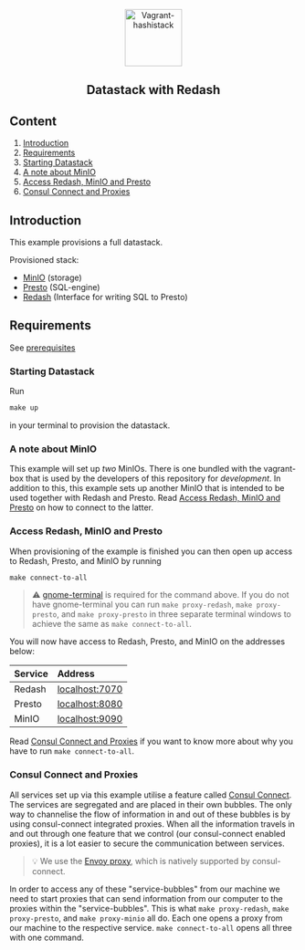 <!-- markdownlint-disable MD041 -->
<!-- markdownlint-disable MD028 -->
<p align="center"><img width="100px" src="https://www.svgrepo.com/show/12675/bar-chart.svg" align="center" alt="Vagrant-hashistack" /><h2 align="center">Datastack with Redash</h2></p>

## Content
1. [Introduction](#introduction)
2. [Requirements](#requirements)
3. [Starting Datastack](#starting-datastack)
4. [A note about MinIO](#a-note-about-minio)
5. [Access Redash, MinIO and Presto](#access-redash-minio-and-presto)
6. [Consul Connect and Proxies](#consul-connect-and-proxies)

## Introduction
This example provisions a full datastack.

Provisioned stack:
- [MinIO](https://min.io/) (storage)
- [Presto](https://prestodb.io/) (SQL-engine)
- [Redash](https://redash.io/) (Interface for writing SQL to Presto)

## Requirements
See [prerequisites](../../template_README.md#install-prerequisites)

### Starting Datastack
Run
```makefile
make up
```
in your terminal to provision the datastack.

### A note about MinIO
This example will set up _two_ MinIOs. There is one bundled with the vagrant-box that is used by the developers of this repository for _development_. In addition to this, this example sets up another MinIO that is intended to be used together with Redash and Presto. Read [Access Redash, MinIO and Presto](#access-redash-minio-and-presto) on how to connect to the latter.


### Access Redash, MinIO and Presto
When provisioning of the example is finished you can then open up access to Redash, Presto, and MinIO by running
```makefile
make connect-to-all
```

> :warning: [gnome-terminal](https://help.gnome.org/users/gnome-terminal/stable/) is required for the command above. If you do not have gnome-terminal you can run `make proxy-redash`, `make proxy-presto`, and `make proxy-presto` in three separate terminal windows to achieve the same as `make connect-to-all`.

You will now have access to Redash, Presto, and MinIO on the addresses below:

|Service|Address|
|:--|:--|
|Redash|[localhost:7070](localhost:7070)|
|Presto|[localhost:8080](localhost:8080)|
|MinIO|[localhost:9090](localhost:9090)|

Read [Consul Connect and Proxies](#consul-connect-and-proxies) if you want to know more about why you have to run `make connect-to-all`.

### Consul Connect and Proxies
All services set up via this example utilise a feature called [Consul Connect](https://www.consul.io/docs/connect). The services are segregated and are placed in their own bubbles. The only way to channelise the flow of information in and out of these bubbles is by using consul-connect integrated proxies. When all the information travels in and out through one feature that we control (our consul-connect enabled proxies), it is a lot easier to secure the communication between services.

> :bulb: We use the [Envoy proxy](https://www.envoyproxy.io/), which is natively supported by consul-connect.

In order to access any of these "service-bubbles" from our machine we need to start proxies that can send information from our computer to the proxies within the "service-bubbles". This is what `make proxy-redash`, `make proxy-presto`, and `make proxy-minio` all do. Each one opens a proxy from our machine to the respective service. `make connect-to-all` opens all three with one command.
